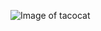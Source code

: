 ![Image of tacocat](https://cdn11.bigcommerce.com/s-mu5b6y/images/stencil/1280x1280/products/28298/59766/3408-parent__97854.1551879924.jpg)
